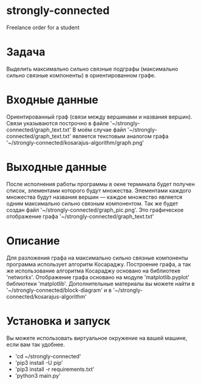 # strongly-connected

Freelance order for a student

# Задача

Выделить максимально сильно связные подграфы (максимально сильно связные компоненты) в ориентированном графе.

# Входные данные

Ориентированный граф (связи между вершинами и названия вершин). Связи указываются построчно в файле '~/strongly-connected/graph_text.txt'
В моём случае файл '~/strongly-connected/graph_text.txt' является текстовым аналогом графа '~/strongly-connected/kosarajus-algorithm/graph.png'

# Выходные данные

После исполнения работы программы в окне терминала будет получен список, элементами которого будут множества. Элементами каждого множества будут названия вершин — каждое множество является одним максимально сильно связным компонентом.
Так же будет создан файл '~/strongly-connected/graph_pic.png'. Это графическое отображение графа '~/strongly-connected/graph_text.txt'

# Описание

Для разложения графа на максимально сильно связные компоненты программа использует алгоритм Косараджу.
Построение графа, а так же использование алгоритма Косараджу основано на библиотеке 'networkx'.
Отображение графа основано на модуле 'matplotlib.pyplot' библиотеки 'matplotlib'.
Дополнительные материалы вы можете найти в '~/strongly-connected/block-diagram' и в '~/strongly-connected/kosarajus-algorithm'



# Установка и запуск

Вы можете использовать виртуальное окружение на вашей машине, если вам так удобнее.

* 'cd ~/strongly-connected'
* 'pip3 install -U pip'
* 'pip3 install -r requirements.txt'
* 'python3 main.py'